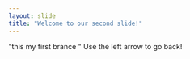```yaml
---
layout: slide
title: "Welcome to our second slide!"
---
```

"this my first brance "
Use the left arrow to go back!
